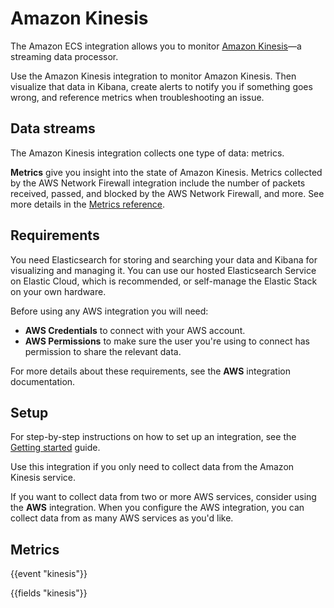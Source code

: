# Amazon Kinesis

The Amazon ECS integration allows you to monitor [Amazon Kinesis](https://aws.amazon.com/kinesis/)—a streaming data processor.

Use the Amazon Kinesis integration to monitor Amazon Kinesis. Then visualize that data in Kibana, create alerts to notify you if something goes wrong, and reference metrics when troubleshooting an issue.

## Data streams

The Amazon Kinesis integration collects one type of data: metrics.

**Metrics** give you insight into the state of Amazon Kinesis.
Metrics collected by the AWS Network Firewall integration include the number of packets received, passed, and blocked by the AWS Network Firewall, and more. See more details in the [Metrics reference](#metrics-reference).

## Requirements

You need Elasticsearch for storing and searching your data and Kibana for visualizing and managing it.
You can use our hosted Elasticsearch Service on Elastic Cloud, which is recommended, or self-manage the Elastic Stack on your own hardware.

Before using any AWS integration you will need:

* **AWS Credentials** to connect with your AWS account.
* **AWS Permissions** to make sure the user you're using to connect has permission to share the relevant data.

For more details about these requirements, see the **AWS** integration documentation.

## Setup

For step-by-step instructions on how to set up an integration, see the
[Getting started](https://www.elastic.co/guide/en/welcome-to-elastic/current/getting-started-observability.html) guide.

Use this integration if you only need to collect data from the Amazon Kinesis service.

If you want to collect data from two or more AWS services, consider using the **AWS** integration.
When you configure the AWS integration, you can collect data from as many AWS services as you'd like.

## Metrics

{{event "kinesis"}}

{{fields "kinesis"}}